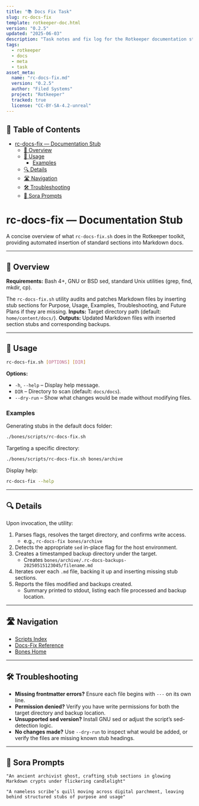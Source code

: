 ```yaml
---
title: "📚 Docs Fix Task"
slug: rc-docs-fix
template: rotkeeper-doc.html
version: "0.2.5"
updated: "2025-06-03"
description: "Task notes and fix log for the Rotkeeper documentation structure and metadata pass."
tags:
  - rotkeeper
  - docs
  - meta
  - task
asset_meta:
  name: "rc-docs-fix.md"
  version: "0.2.5"
  author: "Filed Systems"
  project: "Rotkeeper"
  tracked: true
  license: "CC-BY-SA-4.2-unreal"
---
```


## 📑 Table of Contents

- [rc-docs-fix — Documentation Stub](#rc-docs-fix--documentation-stub)
  - [📝 Overview](#-overview)
  - [🚀 Usage](#-usage)
    - [Examples](#examples)
  - [🔍 Details](#-details)
  - [🛣️ Navigation](#️-navigation)
  - [🛠️ Troubleshooting](#️-troubleshooting)
  - [🎨 Sora Prompts](#-sora-prompts)
# rc-docs-fix — Documentation Stub

A concise overview of what `rc-docs-fix.sh` does in the Rotkeeper toolkit, providing automated insertion of standard sections into Markdown docs.

***

## 📝 Overview

<!-- The sacred audit and patch objectives -->

**Requirements:** Bash 4+, GNU or BSD sed, standard Unix utilities (grep, find, mkdir, cp).

The `rc-docs-fix.sh` utility audits and patches Markdown files by inserting stub sections for Purpose, Usage, Examples, Troubleshooting, and Future Plans if they are missing. **Inputs:** Target directory path (default: `home/content/docs/`). **Outputs:** Updated Markdown files with inserted section stubs and corresponding backups.

***

## 🚀 Usage

<!-- Invocation ceremony and options -->

```bash
rc-docs-fix.sh [OPTIONS] [DIR]
```

**Options:**

- `-h`, `--help` – Display help message.
- `DIR` – Directory to scan (default: `docs/docs`).
- `--dry-run` – Show what changes would be made without modifying files.

### Examples

Generating stubs in the default docs folder:
```bash
./bones/scripts/rc-docs-fix.sh
```

Targeting a specific directory:
```bash
./bones/scripts/rc-docs-fix.sh bones/archive
```

Display help:
```bash
rc-docs-fix --help
```

***

## 🔍 Details

<!-- Under-the-hood ritual mechanics -->

Upon invocation, the utility:
1. Parses flags, resolves the target directory, and confirms write access.
   - e.g., `rc-docs-fix bones/archive`
2. Detects the appropriate `sed` in-place flag for the host environment.
3. Creates a timestamped backup directory under the target.
   - Creates `bones/archive/.rc-docs-backups-20250515123045/filename.md`
4. Iterates over each `.md` file, backing it up and inserting missing stub sections.
5. Reports the files modified and backups created.
   - Summary printed to stdout, listing each file processed and backup location.

***

## 🛣️ Navigation
<!-- Quick navigation links -->
- [Scripts Index](scripts/index.html)
- [Docs-Fix Reference](scripts/rc-docs-fix.html)
- [Bones Home](index.html)

***

## 🛠️ Troubleshooting

- **Missing frontmatter errors?** Ensure each file begins with `---` on its own line.
- **Permission denied?** Verify you have write permissions for both the target directory and backup location.
- **Unsupported sed version?** Install GNU sed or adjust the script’s sed-detection logic.
- **No changes made?** Use `--dry-run` to inspect what would be added, or verify the files are missing known stub headings.

***

## 🎨 Sora Prompts

```sora
"An ancient archivist ghost, crafting stub sections in glowing Markdown crypts under flickering candlelight"
```

```sora
"A nameless scribe’s quill moving across digital parchment, leaving behind structured stubs of purpose and usage"
```


<!-- 🎴 Limerick 1:
A ghostly scribe in crypts so bare,
rc-docs-fix appeared with flair.
It wrote stubs with grace,
In each lonely space,
And left docs beyond all repair.
-->

<!-- 🎴 Limerick 2:
With patterns both ghastly and neat,
it patched headers with rhythmic beat.
No stub left behind,
As if fate had designed,
A structure both haunting and sweet.
-->